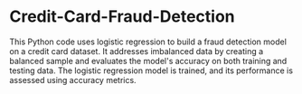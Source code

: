 # Credit-Card-Fraud-Detection
This Python code uses logistic regression to build a fraud detection model on a credit card dataset. It addresses imbalanced data by creating a balanced sample and evaluates the model's accuracy on both training and testing data. The logistic regression model is trained, and its performance is assessed using accuracy metrics.
